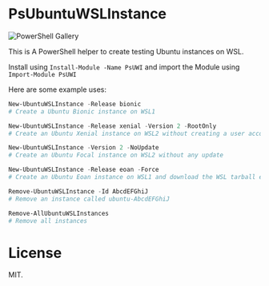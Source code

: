 # PsUbuntuWSLInstance

![PowerShell Gallery](https://img.shields.io/powershellgallery/dt/PsUWI)

This is A PowerShell helper to create testing Ubuntu instances on WSL.

Install using `Install-Module -Name PsUWI` and import the Module using `Import-Module PsUWI`

Here are some example uses:
```powershell
New-UbuntuWSLInstance -Release bionic
# Create a Ubuntu Bionic instance on WSL1

New-UbuntuWSLInstance -Release xenial -Version 2 -RootOnly
# Create an Ubuntu Xenial instance on WSL2 without creating a user account

New-UbuntuWSLInstance -Version 2 -NoUpdate
# Create an Ubuntu Focal instance on WSL2 without any update

New-UbuntuWSLInstance -Release eoan -Force
# Create an Ubuntu Eoan instance on WSL1 and download the WSL tarball even if it already exists

Remove-UbuntuWSLInstance -Id AbcdEFGhiJ
# Remove an instance called ubuntu-AbcdEFGhiJ

Remove-AllUbuntuWSLInstances
# Remove all instances
```

# License

MIT.
